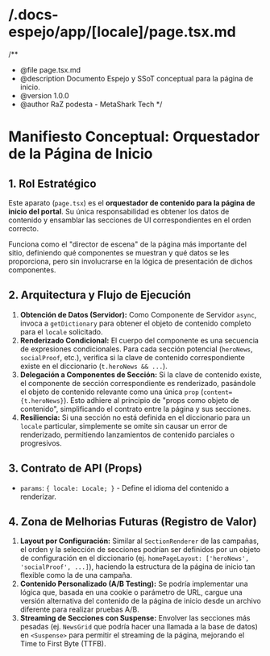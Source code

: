 # /.docs-espejo/app/[locale]/page.tsx.md
/**
 * @file page.tsx.md
 * @description Documento Espejo y SSoT conceptual para la página de inicio.
 * @version 1.0.0
 * @author RaZ podesta - MetaShark Tech
 */

# Manifiesto Conceptual: Orquestador de la Página de Inicio

## 1. Rol Estratégico

Este aparato (`page.tsx`) es el **orquestador de contenido para la página de inicio del portal**. Su única responsabilidad es obtener los datos de contenido y ensamblar las secciones de UI correspondientes en el orden correcto.

Funciona como el "director de escena" de la página más importante del sitio, definiendo qué componentes se muestran y qué datos se les proporciona, pero sin involucrarse en la lógica de presentación de dichos componentes.

## 2. Arquitectura y Flujo de Ejecución

1.  **Obtención de Datos (Servidor):** Como Componente de Servidor `async`, invoca a `getDictionary` para obtener el objeto de contenido completo para el `locale` solicitado.
2.  **Renderizado Condicional:** El cuerpo del componente es una secuencia de expresiones condicionales. Para cada sección potencial (`heroNews`, `socialProof`, etc.), verifica si la clave de contenido correspondiente existe en el diccionario (`t.heroNews && ...`).
3.  **Delegación a Componentes de Sección:** Si la clave de contenido existe, el componente de sección correspondiente es renderizado, pasándole el objeto de contenido relevante como una única `prop` (`content={t.heroNews}`). Esto adhiere al principio de "props como objeto de contenido", simplificando el contrato entre la página y sus secciones.
4.  **Resiliencia:** Si una sección no está definida en el diccionario para un `locale` particular, simplemente se omite sin causar un error de renderizado, permitiendo lanzamientos de contenido parciales o progresivos.

## 3. Contrato de API (Props)

*   `params`: `{ locale: Locale; }` - Define el idioma del contenido a renderizar.

## 4. Zona de Melhorias Futuras (Registro de Valor)

1.  **Layout por Configuración:** Similar al `SectionRenderer` de las campañas, el orden y la selección de secciones podrían ser definidos por un objeto de configuración en el diccionario (ej. `homePageLayout: ['heroNews', 'socialProof', ...]`), haciendo la estructura de la página de inicio tan flexible como la de una campaña.
2.  **Contenido Personalizado (A/B Testing):** Se podría implementar una lógica que, basada en una cookie o parámetro de URL, cargue una versión alternativa del contenido de la página de inicio desde un archivo diferente para realizar pruebas A/B.
3.  **Streaming de Secciones con Suspense:** Envolver las secciones más pesadas (ej. `NewsGrid` que podría hacer una llamada a la base de datos) en `<Suspense>` para permitir el streaming de la página, mejorando el Time to First Byte (TTFB).